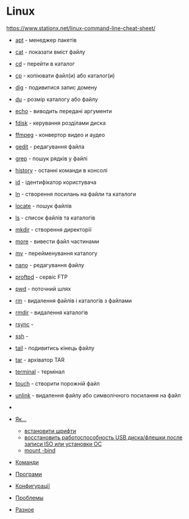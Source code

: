 # Linux

<https://www.stationx.net/linux-command-line-cheat-sheet/>

- [apt](apt)         - менеджер пакетів
- [cat](cat)         - показати вміст файлу
- [cd](cd)           - перейти в каталог
- [cp](cp)           - копіювати файл(и) або каталог(и)
- [dig](dig)         - подивитися запис домену
- [du](du)           - розмір каталогу або файлу
- [echo](echo)       - виводить передані аргументи
- [fdisk](fdisk)     - керування розділами диска
- [ffmpeg](ffmpeg)   - конвертор видео и аудео
- [gedit](gedit)     - редагування файла
- [grep](grep)       - пошук рядків у файлі
- [history](history) - останні команди в консолі
- [id](id)           - ідентифікатор користувача
- [ln](ln)           - створення посилань на файли та каталоги
- [locate](locate)   - пошук файлів
- [ls](ls)           - список файлів та каталогів
- [mkdir](mkdir)     - створення директорії
- [more](more)       - вивести файл частинами
- [mv](mv)           - перейменування каталогу
- [nano](nano)       - редагування файлу
- [proftpd](proftpd) - сервіс FTP
- [pwd](pwd)         - поточний шлях
- [rm](rm)           - видалення файлів і каталогів з файлами
- [rmdir](rmdir)     - видалення каталогів
- [rsync](rsync)     -
- [ssh](ssh)         -
- [tail](tail)       - подивитись кінець файлу
- [tar](tar)         - архіватор TAR
- [terminal](terminal) - термінал
- [touch](touch)     - створити порожній файл
- [unlink](unlink)   - видалення файлу або символічного посилання на файл
- 

- [Як...](how_to)
  - [встановити шрифти](how_to/install_fonts)
  - [восстановить работоспособность USB диска/флешки после записи ISO или установки ОС](recovery_usbflash)
  - [mount -bind](https://access.redhat.com/documentation/ru-ru/red_hat_enterprise_linux/6/html/global_file_system_2/s1-manage-pathnames)


- [Команди](command)
- [Програми](soft)
- [Конфигурації](config)
- [Проблемы](trouble)
- [Разное](other)
